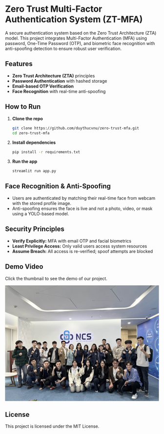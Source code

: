 # Zero Trust Multi-Factor Authentication System (ZT-MFA)

A secure authentication system based on the Zero Trust Architecture (ZTA) model. This project integrates Multi-Factor Authentication (MFA) using password, One-Time Password (OTP), and biometric face recognition with anti-spoofing detection to ensure robust user verification.

## Features

- **Zero Trust Architecture (ZTA)** principles
- **Password Authentication** with hashed storage
- **Email-based OTP Verification**
- **Face Recognition** with real-time anti-spoofing

## How to Run

1. **Clone the repo**
   ```bash
   git clone https://github.com/duythucvnu/zero-trust-mfa.git
   cd zero-trust-mfa
   ```

2. **Install dependencies**
   ```bash
   pip install -r requirements.txt
   ```

3. **Run the app**
   ```bash
   streamlit run app.py
   ```

## Face Recognition & Anti-Spoofing

- Users are authenticated by matching their real-time face from webcam with the stored profile image.
- Anti-spoofing ensures the face is live and not a photo, video, or mask using a YOLO-based model.

## Security Principles

- **Verify Explicitly:** MFA with email OTP and facial biometrics
- **Least Privilege Access:** Only valid users access system resources
- **Assume Breach:** All access is re-verified; spoof attempts are blocked

## Demo Video

Click the thumbnail to see the demo of our project.
<p align="center">
  <a href="https://drive.google.com/file/d/1y1X1VyfWmoI48T_OwS5ifmkz_irg_xvJ/view?usp=sharing">
    <img src="assets/thumbnail.jpg" alt="Watch the Demo" width="600"/>
  </a>
</p>

## License
This project is licensed under the MIT License.
